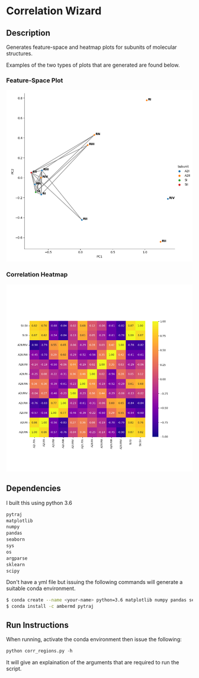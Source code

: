# Correlation Wizard

## Description
Generates feature-space and heatmap plots for subunits of 
molecular structures.

Examples of the two types of plots that are generated are found below.

### Feature-Space Plot
![](images/feature.png)

### Correlation Heatmap
![](images/heatmap.png)

## Dependencies

I built this using python 3.6

``` python
pytraj
matplotlib
numpy
pandas
seaborn
sys
os
argparse
sklearn
scipy
```

Don't have a yml file but issuing the following commands will generate a suitable conda environment.

``` bash
$ conda create --name <your-name> python=3.6 matplotlib numpy pandas seaborn sys or argparse sklearn scipy
$ conda install -c ambermd pytraj
```

## Run Instructions

When running, activate the conda environment then issue the following:

``` python
python corr_regions.py -h
```

It will give an explaination of the arguments that are required to run the script.


